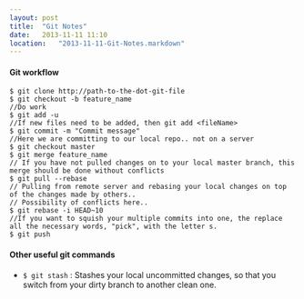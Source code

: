 ```yaml
---
layout: post
title:  "Git Notes"
date:   2013-11-11 11:10
location:   "2013-11-11-Git-Notes.markdown" 
---
```


#### Git workflow
```
$ git clone http://path-to-the-dot-git-file
$ git checkout -b feature_name
//Do work
$ git add -u 
//If new files need to be added, then git add <fileName>
$ git commit -m "Commit message"
//Here we are committing to our local repo.. not on a server
$ git checkout master
$ git merge feature_name
// If you have not pulled changes on to your local master branch, this merge should be done without conflicts
$ git pull --rebase
// Pulling from remote server and rebasing your local changes on top of the changes made by others.. 
// Possibility of conflicts here..
$ git rebase -i HEAD~10
//If you want to squish your multiple commits into one, the replace all the necessary words, "pick", with the letter s.
$ git push
```

#### Other useful git commands
* `$ git stash` : Stashes your local uncommitted changes, so that you switch from your dirty branch to another clean one.

